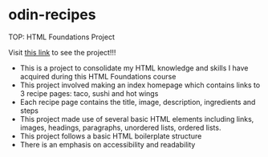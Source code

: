 # odin-recipes
TOP: HTML Foundations Project

Visit [this link](https://robinvuy.github.io/odin-recipes/) to see the project!!!

- This is a project to consolidate my HTML knowledge and skills I have acquired during this HTML Foundations course
- This project involved making an index homepage which contains links to 3 recipe pages: taco, sushi and hot wings
- Each recipe page contains the title, image, description, ingredients and steps
- This project made use of several basic HTML elements including links, images, headings, paragraphs, unordered lists, ordered lists.
- This project follows a basic HTML boilerplate structure
- There is an emphasis on accessibility and readability